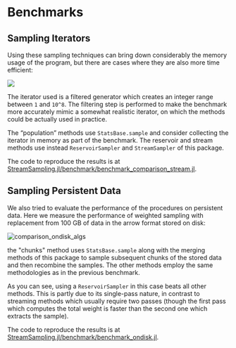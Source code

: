 # Benchmarks

## Sampling Iterators

Using these sampling techniques can bring down considerably the memory usage of the program, 
but there are cases where they are also more time efficient:

![](https://github.com/user-attachments/assets/f92becdb-09bd-40c6-8f05-580c0229e83e)

The iterator used is a filtered generator which creates an integer range between `1` and `10^8`. The filtering step is performed to make the
benchmark more accurately mimic a somewhat realistic iterator, on which the methods could be actually used in practice.

The “population” methods use `StatsBase.sample` and consider collecting the iterator in memory as part of the benchmark. The reservoir and stream
methods use instead `ReservoirSampler` and `StreamSampler` of this package.

The code to reproduce the results is at [StreamSampling.jl/benchmark/benchmark_comparison_stream.jl](https://github.com/JuliaDynamics/StreamSampling.jl/blob/main/benchmark/benchmark_comparison_stream.jl).

## Sampling Persistent Data

We also tried to evaluate the performance of the procedures on persistent data. Here we measure the
performance of weighted sampling with replacement from 100 GB of data in the arrow format stored on
disk:

![comparison_ondisk_algs](https://github.com/user-attachments/assets/622c5d03-07f2-428c-9bb5-6d6fcc629bec)

the "chunks" method uses `StatsBase.sample` along with the merging methods of this package to sample
subsequent chunks of the stored data and then recombine the samples. The other methods employ the
same methodologies as in the previous benchmark.

As you can see, using a `ReservoirSampler` in this case beats all other methods. This is partly due to its
single-pass nature, in contrast to streaming methods which usually require two passes (though the first pass
which computes the total weight is faster than the second one which extracts the sample).

The code to reproduce the results is at [StreamSampling.jl/benchmark/benchmark_ondisk.jl](https://github.com/JuliaDynamics/StreamSampling.jl/blob/main/benchmark/benchmark_ondisk.jl).

